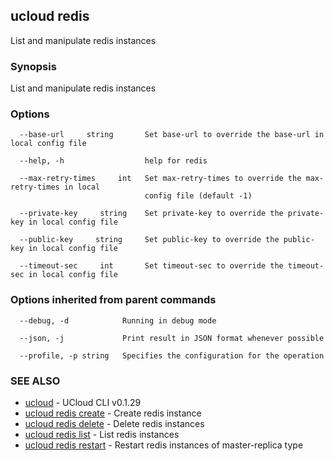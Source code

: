 ## ucloud redis

List and manipulate redis instances

### Synopsis

List and manipulate redis instances

### Options

```
  --base-url     string       Set base-url to override the base-url in local config file 

  --help, -h                  help for redis 

  --max-retry-times     int   Set max-retry-times to override the max-retry-times in local
                              config file (default -1) 

  --private-key     string    Set private-key to override the private-key in local config file 

  --public-key     string     Set public-key to override the public-key in local config file 

  --timeout-sec     int       Set timeout-sec to override the timeout-sec in local config file 

```

### Options inherited from parent commands

```
  --debug, -d            Running in debug mode 

  --json, -j             Print result in JSON format whenever possible 

  --profile, -p string   Specifies the configuration for the operation 

```

### SEE ALSO

* [ucloud](cli/cmd/ucloud)	 - UCloud CLI v0.1.29
* [ucloud redis create](cli/cmd/ucloud/redis/create)	 - Create redis instance
* [ucloud redis delete](cli/cmd/ucloud/redis/delete)	 - Delete redis instances
* [ucloud redis list](cli/cmd/ucloud/redis/list)	 - List redis instances
* [ucloud redis restart](cli/cmd/ucloud/redis/restart)	 - Restart redis instances of master-replica type

